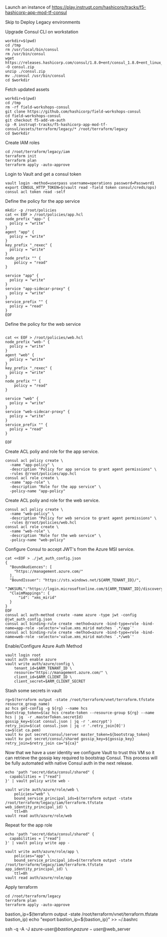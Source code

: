 
Launch an instance of https://play.instruqt.com/hashicorp/tracks/f5-hashicorp-app-mod-tf-consul

Skip to Deploy Legacy environments

Upgrade Consul CLI on workstation

```
workdir=$(pwd)
cd /tmp
rm /usr/local/bin/consul
rm /usr/bin/consul
wget https://releases.hashicorp.com/consul/1.8.0+ent/consul_1.8.0+ent_linux_amd64.zip -O consul.zip
unzip ./consul.zip
mv ./consul /usr/bin/consul
cd $workdir
```

Fetch updated assets

```
workdir=$(pwd)
cd /tmp
rm -rf field-workshops-consul
git clone https://github.com/hashicorp/field-workshops-consul
cd field-workshops-consul
git checkout f5-add-vm-auth
cp -R instruqt-tracks/f5-hashicorp-app-mod-tf-consul/assets/terraform/legacy/* /root/terraform/legacy
cd $workdir

```

Create IAM roles

```
cd /root/terraform/legacy/iam
terraform init
terraform plan
terraform apply -auto-approve

```
Login to Vault and get a consul token

```
vault login -method=userpass username=operations password=Password1
export CONSUL_HTTP_TOKEN=$(vault read -field token consul/creds/ops)
consul acl token read -self
```

Define the policy for the app service

```
mkdir -p /root/policies
cat << EOF > /root/policies/app.hcl
node_prefix "app-" {
  policy = "write"
}
agent "app" {
  policy = "write"
}
key_prefix "_rexec" {
  policy = "write"
}
node_prefix "" {
	policy = "read"
}

service "app" {
  policy = "write"
}
service "app-sidecar-proxy" {
  policy = "write"
}
service_prefix "" {
  policy = "read"
}
EOF
```

Define the policy for the web service

```

cat << EOF > /root/policies/web.hcl
node_prefix "web-" {
  policy = "write"
}
agent "web" {
  policy = "write"
}
key_prefix "_rexec" {
  policy = "write"
}
node_prefix "" {
	policy = "read"
}

service "web" {
  policy = "write"
}
service "web-sidecar-proxy" {
  policy = "write"
}
service_prefix "" {
  policy = "read"
}

EOF
```

Create ACL poliy and role for the app service. 
```
consul acl policy create \
  -name "app-policy" \
  -description "Policy for app service to grant agent permissions" \
  -rules @/root/policies/app.hcl
consul acl role create \
  -name "app-role" \
  -description "Role for the app service" \
  -policy-name "app-policy"

```

Create ACL poliy and role for the web service. 
```
consul acl policy create \
  -name "web-policy" \
  -description "Policy for web service to grant agent permissions" \
  -rules @/root/policies/web.hcl
consul acl role create \
  -name "web-role" \
  -description "Role for the web service" \
  -policy-name "web-policy"

```

Configure Consul to accept JWT's from the Azure MSI service.

```
cat <<EOF > ./jwt_auth_config.json
{
  "BoundAudiences": [
    "https://management.azure.com/"
  ],
  "BoundIssuer": "https://sts.windows.net/${ARM_TENANT_ID}/",
  "JWKSURL":"https://login.microsoftonline.com/${ARM_TENANT_ID}/discovery/v2.0/keys",
  "ClaimMappings": {
      "id": "xms_mirid"
  }
}
EOF
consul acl auth-method create -name azure -type jwt -config @jwt_auth_config.json
consul acl binding-rule create -method=azure -bind-type=role -bind-name=app-role -selector='value.xms_mirid matches `.*/app`'
consul acl binding-rule create -method=azure -bind-type=role -bind-name=web-role -selector='value.xms_mirid matches `.*/web`'
```

Enable/Configure Azure Auth Method

```
vault login root
vault auth enable azure
vault write auth/azure/config \
    tenant_id=$ARM_TENANT_ID \
    resource="https://management.azure.com/" \
    client_id=$ARM_CLIENT_ID \
    client_secret=$ARM_CLIENT_SECRET
```

Stash some secrets in vault

```
rg=$(terraform output -state /root/terraform/vnet/terraform.tfstate resource_group_name)
az hcs get-config -g ${rg} --name hcs
bootstrap_token=$(az hcs create-token --resource-group ${rg} --name hcs | jq  -r .masterToken.secretId)
gossip_key=$(cat consul.json | jq -r '.encrypt')
retry_join=$(cat consul.json | jq -r '.retry_join[0]')
ca=$(cat ca.pem)
vault kv put secret/consul/server master_token=${bootstrap_token}
vault kv put secret/consul/shared gossip_key=${gossip_key} retry_join=$retry_join ca="${ca}"
```

Now that we have a user identity we configure Vault to trust this VM so it can retrieve the gossip key required to bootstrap Consul. This process will be fully automated with native Consul auth in the next release.

```
echo 'path "secret/data/consul/shared" {
  capabilities = ["read"]
}' | vault policy write web -

vault write auth/azure/role/web \
    policies="web" \
    bound_service_principal_ids=$(terraform output -state /root/terraform/legacy/iam/terraform.tfstate web_identity_principal_id) \
    ttl=8h
vault read auth/azure/role/web

```

Repeat for the app role 
```
echo 'path "secret/data/consul/shared" {
  capabilities = ["read"]
}' | vault policy write app -

vault write auth/azure/role/app \
    policies="app" \
    bound_service_principal_ids=$(terraform output -state /root/terraform/legacy/iam/terraform.tfstate app_identity_principal_id) \
    ttl=8h
vault read auth/azure/role/app
```


Apply terraform

```
cd /root/terraform/legacy
terraform plan
terraform apply -auto-approve

```



bastion_ip=$(terraform output -state /root/terraform/vnet/terraform.tfstate bastion_ip)
echo "export bastion_ip=${bastion_ip}" >> ~/.bashrc

ssh -q -A -J azure-user@$bastion_ip azure-user@$web_server
    
